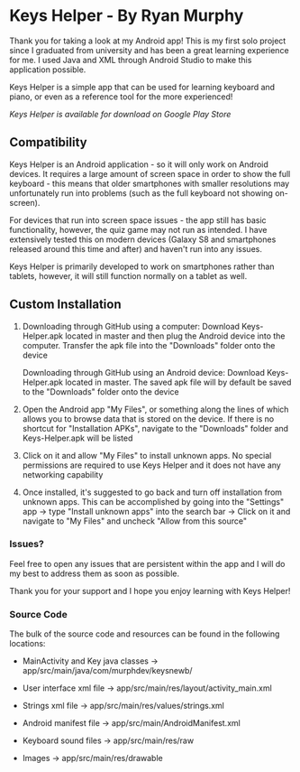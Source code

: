 # Keys Helper - By Ryan Murphy
Thank you for taking a look at my Android app! This is my first solo project since I graduated from university and has been a great learning experience for me. I used Java and XML through Android Studio to make this application possible.

Keys Helper is a simple app that can be used for learning keyboard and piano, or even as a reference tool for the more experienced!

*Keys Helper is available for download on Google Play Store*

## Compatibility

Keys Helper is an Android application - so it will only work on Android devices. It requires a large amount of screen space in order to show the full keyboard - this means that older smartphones with smaller resolutions may unfortunately run into problems (such as the full keyboard not showing on-screen). 

For devices that run into screen space issues - the app still has basic functionality, however, the quiz game may not run as intended. I have extensively tested this on modern devices (Galaxy S8 and smartphones released around this time and after) and haven't run into any issues.

Keys Helper is primarily developed to work on smartphones rather than tablets, however, it will still function normally on a tablet as well.

## Custom Installation

1. Downloading through GitHub using a computer: Download Keys-Helper.apk located in master and then plug the Android device into the computer. Transfer the apk file into the "Downloads" folder onto the device

   Downloading through GitHub using an Android device: Download Keys-Helper.apk located in master. The saved apk file will by default be saved to the "Downloads" folder onto the device

2. Open the Android app "My Files", or something along the lines of which allows you to browse data that is stored on the device. If there is no shortcut for "Installation APKs", navigate to the "Downloads" folder and Keys-Helper.apk will be listed

3. Click on it and allow "My Files" to install unknown apps. No special permissions are required to use Keys Helper and it does not have any networking capability

4. Once installed, it's suggested to go back and turn off installation from unknown apps. This can be accomplished by going into the "Settings" app -> type "Install unknown apps" into the search bar -> Click on it and navigate to "My Files" and uncheck "Allow from this source"

### Issues?
Feel free to open any issues that are persistent within the app and I will do my best to address them as soon as possible.

Thank you for your support and I hope you enjoy learning with Keys Helper!

### Source Code
The bulk of the source code and resources can be found in the following locations:

- MainActivity and Key java classes -> app/src/main/java/com/murphdev/keysnewb/

- User interface xml file -> app/src/main/res/layout/activity_main.xml

- Strings xml file -> app/src/main/res/values/strings.xml

- Android manifest file -> app/src/main/AndroidManifest.xml

- Keyboard sound files -> app/src/main/res/raw

- Images -> app/src/main/res/drawable

